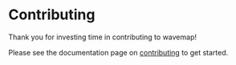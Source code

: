# Contributing

Thank you for investing time in contributing to wavemap!

Please see the documentation page on [contributing](https://ethz-asl.github.io/wavemap/pages/contributing.html) to get started.
